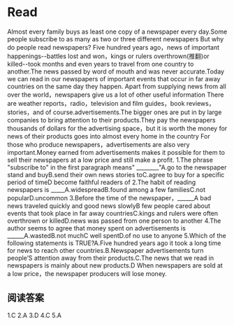 # Read
Almost every family buys as least one copy of a newspaper every day.Some people subscribe to as many as two or three different newspapers But why do people read newspapers?
Five hundred years ago，news of important happenings--battles lost and won，kings or rulers overthrown(推翻)or killed--took months and even years to travel from one country to another.The news passed by word of mouth and was never accurate.Today we can read in our newspapers of important events that occur in far away countries on the same day they happen.
Apart from supplying news from all over the world，newspapers give us a lot of other useful information There are weather reports，radio，television and film guides，book reviews，stories，and of course.advertisements.The bigger ones are put in by large companies to bring attention to their products.They pay the newspapers thousands of dollars for the advertising space，but it is worth the money for news of their products goes into almost every home in the country For those who produce newspapers，advertisements are also very important.Money earned from advertisements makes it possible for them to sell their newspapers at a low price and still make a profit.
1.The phrase "subscribe to" in the first paragraph means" ________"A.go to the newspaper stand and buyB.send their own news stories toC.agree to buy for a specific period of timeD become faithful readers of
2.The habit of reading newspapers is _____A.widespreadB.found among a few familiesC.not popularD.uncommon
3.Before the time of the newspaper，______A bad news traveled quickly and good news slowlyB few people cared about events that took place in far away countriesC.kings and rulers were often overthrown or killedD.news was passed from one person to another
4.The author seems to agree that money spent on advertisements is ______A.wastedB.not muchC well spentD.of no use to anyone
5.Which of the following statements is TRUE?A.Five hundred years ago it took a long time for news to reach other countries.B.Newspaper advertisements turn people’S attention away from their products.C.The news that we read in newspapers is mainly about new products.D When newspapers are sold at a low price，the newspaper producers will lose money.
## 阅读答案
1.C
2.A
3.D
4.C
5.A

